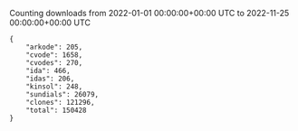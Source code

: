 
Counting downloads from 2022-01-01 00:00:00+00:00 UTC to 2022-11-25 00:00:00+00:00 UTC

```
{
    "arkode": 205,
    "cvode": 1658,
    "cvodes": 270,
    "ida": 466,
    "idas": 206,
    "kinsol": 248,
    "sundials": 26079,
    "clones": 121296,
    "total": 150428
}
```
